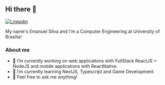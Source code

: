 ## Hi there 👋
[![Linkedin](https://img.shields.io/badge/-emanuks-blue?style=flat-square&logo=Linkedin&logoColor=white&link=https://www.linkedin.com/in/emanuks/)](https://www.linkedin.com/in/emanuks/)

My name's Emanuel Silva and I'm a Computer Engineering at University of Brasília!

### About me
- 🔭 I’m currently working on web applications with FullStack ReactJS + NodeJS and mobile applications with ReactNative.
- 🌱 I’m currently learning NextJS, Typescript and Game Development.
- 💬 Feel free to ask me anything!
